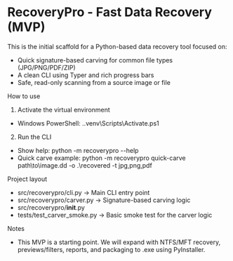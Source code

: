 # RecoveryPro - Fast Data Recovery (MVP)

This is the initial scaffold for a Python-based data recovery tool focused on:
- Quick signature-based carving for common file types (JPG/PNG/PDF/ZIP)
- A clean CLI using Typer and rich progress bars
- Safe, read-only scanning from a source image or file

How to use

1) Activate the virtual environment
- Windows PowerShell:
  .\.venv\Scripts\Activate.ps1

2) Run the CLI
- Show help:
  python -m recoverypro --help
- Quick carve example:
  python -m recoverypro quick-carve path\to\image.dd -o .\recovered -t jpg,png,pdf

Project layout
- src/recoverypro/cli.py     -> Main CLI entry point
- src/recoverypro/carver.py  -> Signature-based carving logic
- src/recoverypro/__init__.py
- tests/test_carver_smoke.py -> Basic smoke test for the carver logic

Notes
- This MVP is a starting point. We will expand with NTFS/MFT recovery, previews/filters, reports, and packaging to .exe using PyInstaller.

